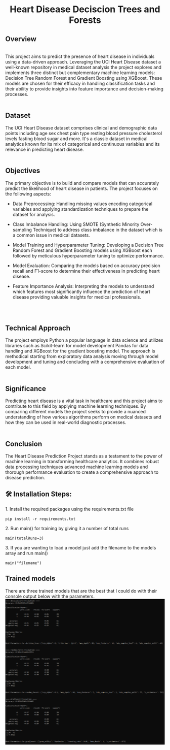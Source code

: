 <h1 align="center" id="title">Heart Disease Deciscion Trees and Forests</h1>

<p id="description"><h2>Overview</h2>
<br>This project aims to predict the presence of heart disease in individuals using a data-driven approach. Leveraging the UCI Heart Disease dataset a well-known repository in medical dataset analysis the project explores and implements three distinct but complementary machine learning models: Decision Tree Random Forest and Gradient Boosting using XGBoost. These models are chosen for their efficacy in handling classification tasks and their ability to provide insights into feature importance and decision-making processes. 
<br>
<br>
<h2>Dataset</h2>

 The UCI Heart Disease dataset comprises clinical and demographic data points including age sex chest pain type resting blood pressure cholesterol levels fasting blood sugar and more. It's a classic dataset in medical analytics known for its mix of categorical and continuous variables and its relevance in predicting heart disease. 
<br>
<br>
<h2>Objectives</h2>

The primary objective is to build and compare models that can accurately predict the likelihood of heart disease in patients. The project focuses on the following aspects: 

- Data Preprocessing: Handling missing values encoding categorical variables and applying standardization techniques to prepare the dataset for analysis. 

- Class Imbalance Handling: Using SMOTE (Synthetic Minority Over-sampling Technique) to address class imbalance in the dataset which is a common issue in medical datasets. 

- Model Training and Hyperparameter Tuning: Developing a Decision Tree Random Forest and Gradient Boosting models using XGBoost each followed by meticulous hyperparameter tuning to optimize performance. 

- Model Evaluation: Comparing the models based on accuracy precision recall and F1-score to determine their effectiveness in predicting heart disease. 

- Feature Importance Analysis: Interpreting the models to understand which features most significantly influence the prediction of heart disease providing valuable insights for medical professionals. 
<br>
<br>
<h2>Technical Approach</h2>
The project employs Python a popular language in data science and utilizes libraries such as Scikit-learn for model development Pandas for data handling and XGBoost for the gradient boosting model. The approach is methodical starting from exploratory data analysis moving through model development and tuning and concluding with a comprehensive evaluation of each model. 
<br>
<br>
<h2>Significance</h2>
 Predicting heart disease is a vital task in healthcare and this project aims to contribute to this field by applying machine learning techniques. By comparing different models the project seeks to provide a nuanced understanding of how various algorithms perform on medical datasets and how they can be used in real-world diagnostic processes. 
<br>
<br>
<h2>Conclusion</h2> 
The Heart Disease Prediction Project stands as a testament to the power of machine learning in transforming healthcare analytics. It combines robust data processing techniques advanced machine learning models and thorough performance evaluation to create a comprehensive approach to disease prediction.</p>

<h2>🛠️ Installation Steps:</h2>

<p>1. Install the required packages using the requirements.txt file</p>

```
pip install -r requirements.txt
```

<p>2. Run main() for training by giving it a number of total runs</p>

```
main(totalRuns=3)
```

<p>3. If you are wanting to load a model just add the filename to the models array and run main()</p>

```
main("filename")
```

<h2>Trained models</h2>
There are three trained models that are the best that I could do with their console output below with the parameters.

<img src="best_models_output.PNG" alt="project-screenshot">